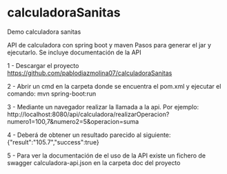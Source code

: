 # calculadoraSanitas
Demo calculadora sanitas

API de calculadora con spring boot y maven Pasos para generar el jar y ejecutarlo. Se incluye documentación de la API 

1 - Descargar el proyecto https://github.com/pablodiazmolina07/calculadoraSanitas

2 - Abrir un cmd en la carpeta donde se encuentra el pom.xml y ejecutar el comando: mvn spring-boot:run

3 - Mediante un navegador realizar la llamada a la api. Por ejemplo: http://localhost:8080/api/calculadora/realizarOperacion?numero1=100,7&numero2=5&operacion=suma

4 - Deberá de obtener un resultado parecido al siguiente: {"result":"105.7","success":true}

5 - Para ver la documentación de el uso de la API existe un fichero de swagger calculadora-api.json en la carpeta doc del proyecto
